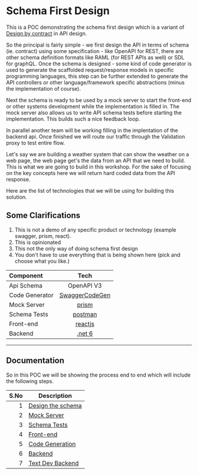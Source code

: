 # Schema First Design

This is a POC demonstrating the schema first design which is a variant of [Design by contract](https://en.wikipedia.org/wiki/Design_by_contract) in API design.

So the principal is fairly simple - we first design the API in terms of schema (ie. contract) using some specification - like OpenAPI for REST, there are other schema definition formats like RAML (for REST APIs as well) or SDL for graphQL.
Once the schema is designed - some kind of code generator is used to generate the scaffolded request/response models in specific programming languages, this step can be further extended to generate the API controllers or other language/framework specific abstractions (minus the implementation of course).

Next the schema is ready to be used by a mock server to start the front-end or other systems development while the implementation is filled in. The mock server also allows us to write API schema tests before starting the implementation. This builds such a nice feedback loop.

In parallel another team will be working filling in the implentation of the backend api. Once finished we will route our traffic through the Validation proxy to test entire flow.

Let's say we are building a weather system that can show the weather on a web page, the web page get's the data from an API that we need to build. This is what we are going to build in this workshop. For the sake of focusing on the key concepts here we will return hard coded data from the API response.

Here are the list of technologies that we will be using for building this solution.

## Some Clarifications

1. This is not a demo of any specific product or technology (example swagger, prism, react).
2. This is opinionated
3. This not the only way of doing schema first design
4. You don't have to use everything that is being shown here (pick and choose what you like.)

|Component          | Tech                                                              |
|:------------------|:-----------------------------------------------------------------:|
|Api Schema         |OpenAPI V3                                                         |
|Code Generator     |[SwaggerCodeGen](https://www.npmjs.com/package/swagger-codegen)    |
|Mock Server        |[prism](https://github.com/stoplightio/prism)                      |
|Schema Tests       |[postman](https://www.postman.com/)                                |
|Front-end          |[reactjs](https://reactjs.org/)                                    |
|Backend            |[.net 6](https://dotnet.microsoft.com/en-us/download/dotnet/6.0)   |

---
## Documentation
So in this POC we will be showing the process end to end which will include the following steps.

|S.No   |   Description     |
|------:|-------------------|
|1      |[Design the schema](./docs/01-design-the-schema.md)  |
|2      |[Mock Server](./docs/02-mock-server.md)        |
|3      |[Schema Tests](./docs/03-schema-tests.md)       |
|4      |[Front-end](./docs/04-front-end.md)          |
|5      |[Code Generation](./docs/05-code-generation.md)    |
|6      |[Backend](./docs/06-backend.md)            |
|7      |[Text Dev Backend](docs/07-test-dev-contract.md)   |


